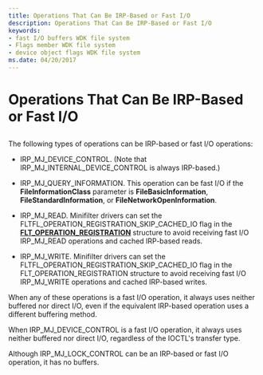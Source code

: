 ```yaml
---
title: Operations That Can Be IRP-Based or Fast I/O
description: Operations That Can Be IRP-Based or Fast I/O
keywords:
- fast I/O buffers WDK file system
- Flags member WDK file system
- device object flags WDK file system
ms.date: 04/20/2017
---
```


# Operations That Can Be IRP-Based or Fast I/O


## <span id="ddk_operations_that_can_be_irp_based_or_fast_io_if"></span><span id="DDK_OPERATIONS_THAT_CAN_BE_IRP_BASED_OR_FAST_IO_IF"></span>


The following types of operations can be IRP-based or fast I/O operations:

-   IRP\_MJ\_DEVICE\_CONTROL. (Note that IRP\_MJ\_INTERNAL\_DEVICE\_CONTROL is always IRP-based.)

-   IRP\_MJ\_QUERY\_INFORMATION. This operation can be fast I/O if the **FileInformationClass** parameter is **FileBasicInformation**, **FileStandardInformation**, or **FileNetworkOpenInformation**.

-   IRP\_MJ\_READ. Minifilter drivers can set the FLTFL\_OPERATION\_REGISTRATION\_SKIP\_CACHED\_IO flag in the [**FLT\_OPERATION\_REGISTRATION**](/windows-hardware/drivers/ddi/fltkernel/ns-fltkernel-_flt_operation_registration) structure to avoid receiving fast I/O IRP\_MJ\_READ operations and cached IRP-based reads.

-   IRP\_MJ\_WRITE. Minifilter drivers can set the FLTFL\_OPERATION\_REGISTRATION\_SKIP\_CACHED\_IO flag in the FLT\_OPERATION\_REGISTRATION structure to avoid receiving fast I/O IRP\_MJ\_WRITE operations and cached IRP-based writes.

When any of these operations is a fast I/O operation, it always uses neither buffered nor direct I/O, even if the equivalent IRP-based operation uses a different buffering method.

When IRP\_MJ\_DEVICE\_CONTROL is a fast I/O operation, it always uses neither buffered nor direct I/O, regardless of the IOCTL's transfer type.

Although IRP\_MJ\_LOCK\_CONTROL can be an IRP-based or fast I/O operation, it has no buffers.

 

